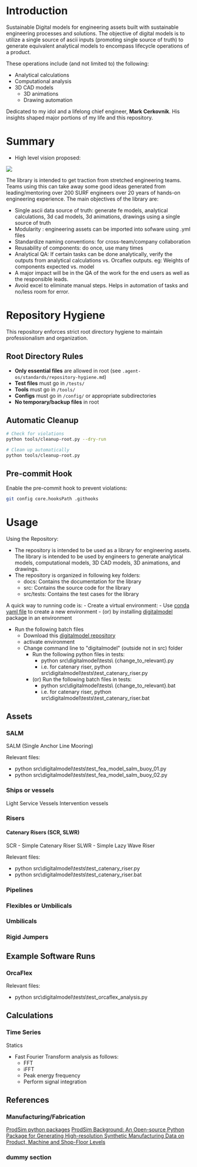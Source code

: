 # Introduction

Sustainable Digital models for engineering assets built with sustainable engineering processes and solutions. The objective of digital models is to utilize a single source of ascii inputs (promoting single source of truth) to generate equivalent analytical models to encompass lifecycle operations of a product.

These operations include (and not limited to) the following:

- Analytical calculations
- Computational analysis
- 3D CAD models
  - 3D animations
  - Drawing automation

Dedicated to my idol and a lifelong chief engineer, **Mark Cerkovnik**. His insights shaped major portions of my life and this repository.

# Summary

- High level vision proposed:
<img src="docs/digital_model_architecure.svg" width=auto, height=auto/>

The library is intended to get traction from stretched engineering teams. Teams using this can take away some good ideas generated from leading/mentoring over 200 SURF engineers over 20 years of hands-on engineering experience. The main objectives of the library are:

- Single ascii data source of truth: generate fe models, analytical calculations, 3d cad models, 3d animations, drawings using a single source of truth
- Modularity : engineering assets can be imported into sofware using .yml files
- Standardize naming conventions: for cross-team/company collaboration
- Reusability of components: do once, use many times
- Analytical QA: If certain tasks can be done analytically, verify the outputs from analytical calculations vs. Orcaflex outputs. eg: Weights of components expected vs. model
- A major impact will be in the QA of the work for the end users as well as the responsible leads.
- Avoid excel to eliminate manual steps. Helps in automation of tasks and no/less room for error.

# Repository Hygiene

This repository enforces strict root directory hygiene to maintain professionalism and organization.

## Root Directory Rules
- **Only essential files** are allowed in root (see `.agent-os/standards/repository-hygiene.md`)
- **Test files** must go in `/tests/`
- **Tools** must go in `/tools/`
- **Configs** must go in `/config/` or appropriate subdirectories
- **No temporary/backup files** in root

## Automatic Cleanup
```bash
# Check for violations
python tools/cleanup-root.py --dry-run

# Clean up automatically
python tools/cleanup-root.py
```

## Pre-commit Hook
Enable the pre-commit hook to prevent violations:
```bash
git config core.hooksPath .githooks
```

# Usage

Using the Repository:

- The repository is intended to be used as a library for engineering assets. The library is intended to be used by engineers to generate analytical models, computational models, 3D CAD models, 3D animations, and drawings.
- The repository is organized in following key folders:
  - docs: Contains the documentation for the library
  - src: Contains the source code for the library
  - src/tests: Contains the test cases for the library

A quick way to running code is:
    - Create a virtual environment:
        - Use [conda yaml file](https://raw.githubusercontent.com/vamseeachanta/digitalmodel/master/dev_tools/environment.yml) to create a new environment
        - (or) by installing [digitalmodel]((https://github.com/vamseeachanta/digitalmodel)) package in an environment

- Run the following batch files
  - Download this [digitalmodel repository](https://github.com/vamseeachanta/digitalmodel)
  - activate environment
  - Change command line to "digitalmodel" (outside not in src) folder
    - Run the following python files in tests:
      - python src\digitalmodel\tests\ {change_to_relevant}.py
      - i.e. for catenary riser, python src\digitalmodel\tests\test_catenary_riser.py
    - (or) Run the following batch files in tests:
      - python src\digitalmodel\tests\ {change_to_relevant}.bat
      - i.e. for catenary riser, python src\digitalmodel\tests\test_catenary_riser.bat

## Assets

### SALM

SALM (Single Anchor Line Mooring)

Relevant files:

- python src\digitalmodel\tests\test_fea_model_salm_buoy_01.py
- python src\digitalmodel\tests\test_fea_model_salm_buoy_02.py

### Ships or vessels

Light Service Vessels
Intervention vessels

### Risers

#### Catenary Risers (SCR, SLWR)

SCR - Simple Catenary Riser
SLWR - Simple Lazy Wave Riser

Relevant files:

- python src\digitalmodel\tests\test_catenary_riser.py
- python src\digitalmodel\tests\test_catenary_riser.bat

### Pipelines

### Flexibles or Umbilicals

### Umbilicals

### Rigid Jumpers

## Example Software Runs

### OrcaFlex

Relevant files:

- python src\digitalmodel\tests\test_orcaflex_analysis.py

## Calculations

### Time Series

Statics

- Fast Fourier Transform analysis as follows:
  - FFT
  - iFFT
  - Peak energy frequency
  - Perform signal integration

## References

### Manufacturing/Fabrication

[ProdSim python packages](https://github.com/FuchsTom/ProdSim)
[ProdSim Background: An Open-source Python Package for Generating High-resolution Synthetic Manufacturing Data on Product, Machine and Shop-Floor Levels](https://www.sciencedirect.com/science/article/pii/S2212827122004395)

### dummy section